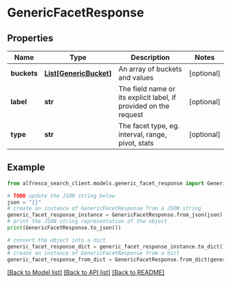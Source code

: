 # GenericFacetResponse


## Properties

Name | Type | Description | Notes
------------ | ------------- | ------------- | -------------
**buckets** | [**List[GenericBucket]**](GenericBucket.md) | An array of buckets and values | [optional] 
**label** | **str** | The field name or its explicit label, if provided on the request | [optional] 
**type** | **str** | The facet type, eg. interval, range, pivot, stats | [optional] 

## Example

```python
from alfresco_search_client.models.generic_facet_response import GenericFacetResponse

# TODO update the JSON string below
json = "{}"
# create an instance of GenericFacetResponse from a JSON string
generic_facet_response_instance = GenericFacetResponse.from_json(json)
# print the JSON string representation of the object
print(GenericFacetResponse.to_json())

# convert the object into a dict
generic_facet_response_dict = generic_facet_response_instance.to_dict()
# create an instance of GenericFacetResponse from a dict
generic_facet_response_from_dict = GenericFacetResponse.from_dict(generic_facet_response_dict)
```
[[Back to Model list]](../README.md#documentation-for-models) [[Back to API list]](../README.md#documentation-for-api-endpoints) [[Back to README]](../README.md)


